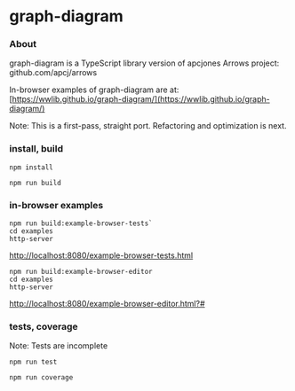 # graph-diagram

### About
graph-diagram is a TypeScript library version of apcjones Arrows project: github.com/apcj/arrows

In-browser examples of graph-diagram are at: [https://wwlib.github.io/graph-diagram/](https://wwlib.github.io/graph-diagram/)

Note: This is a first-pass, straight port. Refactoring and optimization is next.

### install, build
`npm install`

`npm run build`

### in-browser examples
```
npm run build:example-browser-tests`
cd examples
http-server
```
[http://localhost:8080/example-browser-tests.html](http://localhost:8080/example-browser-tests.html)


```
npm run build:example-browser-editor
cd examples
http-server
```
[http://localhost:8080/example-browser-editor.html?#](http://localhost:8080/example-browser-editor.html?#)

### tests, coverage
Note: Tests are incomplete

`npm run test`

`npm run coverage`
